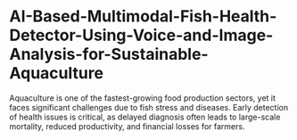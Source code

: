 # AI-Based-Multimodal-Fish-Health-Detector-Using-Voice-and-Image-Analysis-for-Sustainable-Aquaculture
Aquaculture is one of the fastest-growing food production sectors, yet it faces significant challenges due to fish stress and diseases. Early detection of health issues is critical, as delayed diagnosis often leads to large-scale mortality, reduced productivity, and financial losses for farmers. 
